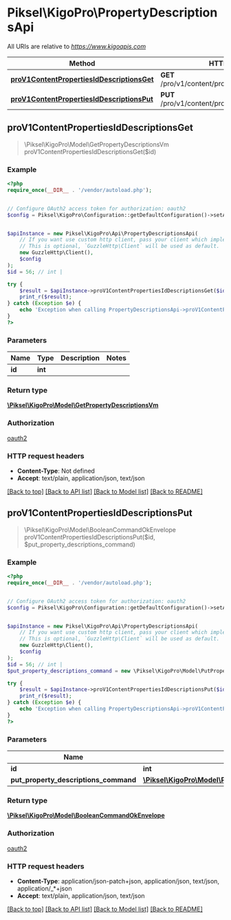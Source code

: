 # Piksel\KigoPro\PropertyDescriptionsApi

All URIs are relative to *https://www.kigoapis.com*

Method | HTTP request | Description
------------- | ------------- | -------------
[**proV1ContentPropertiesIdDescriptionsGet**](PropertyDescriptionsApi.md#proV1ContentPropertiesIdDescriptionsGet) | **GET** /pro/v1/content/properties/{id}/descriptions | 
[**proV1ContentPropertiesIdDescriptionsPut**](PropertyDescriptionsApi.md#proV1ContentPropertiesIdDescriptionsPut) | **PUT** /pro/v1/content/properties/{id}/descriptions | 



## proV1ContentPropertiesIdDescriptionsGet

> \Piksel\KigoPro\Model\GetPropertyDescriptionsVm proV1ContentPropertiesIdDescriptionsGet($id)



### Example

```php
<?php
require_once(__DIR__ . '/vendor/autoload.php');


// Configure OAuth2 access token for authorization: oauth2
$config = Piksel\KigoPro\Configuration::getDefaultConfiguration()->setAccessToken('YOUR_ACCESS_TOKEN');


$apiInstance = new Piksel\KigoPro\Api\PropertyDescriptionsApi(
    // If you want use custom http client, pass your client which implements `GuzzleHttp\ClientInterface`.
    // This is optional, `GuzzleHttp\Client` will be used as default.
    new GuzzleHttp\Client(),
    $config
);
$id = 56; // int | 

try {
    $result = $apiInstance->proV1ContentPropertiesIdDescriptionsGet($id);
    print_r($result);
} catch (Exception $e) {
    echo 'Exception when calling PropertyDescriptionsApi->proV1ContentPropertiesIdDescriptionsGet: ', $e->getMessage(), PHP_EOL;
}
?>
```

### Parameters


Name | Type | Description  | Notes
------------- | ------------- | ------------- | -------------
 **id** | **int**|  |

### Return type

[**\Piksel\KigoPro\Model\GetPropertyDescriptionsVm**](../Model/GetPropertyDescriptionsVm.md)

### Authorization

[oauth2](../../README.md#oauth2)

### HTTP request headers

- **Content-Type**: Not defined
- **Accept**: text/plain, application/json, text/json

[[Back to top]](#) [[Back to API list]](../../README.md#documentation-for-api-endpoints)
[[Back to Model list]](../../README.md#documentation-for-models)
[[Back to README]](../../README.md)


## proV1ContentPropertiesIdDescriptionsPut

> \Piksel\KigoPro\Model\BooleanCommandOkEnvelope proV1ContentPropertiesIdDescriptionsPut($id, $put_property_descriptions_command)



### Example

```php
<?php
require_once(__DIR__ . '/vendor/autoload.php');


// Configure OAuth2 access token for authorization: oauth2
$config = Piksel\KigoPro\Configuration::getDefaultConfiguration()->setAccessToken('YOUR_ACCESS_TOKEN');


$apiInstance = new Piksel\KigoPro\Api\PropertyDescriptionsApi(
    // If you want use custom http client, pass your client which implements `GuzzleHttp\ClientInterface`.
    // This is optional, `GuzzleHttp\Client` will be used as default.
    new GuzzleHttp\Client(),
    $config
);
$id = 56; // int | 
$put_property_descriptions_command = new \Piksel\KigoPro\Model\PutPropertyDescriptionsCommand(); // \Piksel\KigoPro\Model\PutPropertyDescriptionsCommand | 

try {
    $result = $apiInstance->proV1ContentPropertiesIdDescriptionsPut($id, $put_property_descriptions_command);
    print_r($result);
} catch (Exception $e) {
    echo 'Exception when calling PropertyDescriptionsApi->proV1ContentPropertiesIdDescriptionsPut: ', $e->getMessage(), PHP_EOL;
}
?>
```

### Parameters


Name | Type | Description  | Notes
------------- | ------------- | ------------- | -------------
 **id** | **int**|  |
 **put_property_descriptions_command** | [**\Piksel\KigoPro\Model\PutPropertyDescriptionsCommand**](../Model/PutPropertyDescriptionsCommand.md)|  | [optional]

### Return type

[**\Piksel\KigoPro\Model\BooleanCommandOkEnvelope**](../Model/BooleanCommandOkEnvelope.md)

### Authorization

[oauth2](../../README.md#oauth2)

### HTTP request headers

- **Content-Type**: application/json-patch+json, application/json, text/json, application/_*+json
- **Accept**: text/plain, application/json, text/json

[[Back to top]](#) [[Back to API list]](../../README.md#documentation-for-api-endpoints)
[[Back to Model list]](../../README.md#documentation-for-models)
[[Back to README]](../../README.md)

